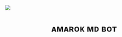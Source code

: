 <img src= "https://i.ibb.co/9bkzZcD/07e450095568.jpg"/>
<h1 align="center">ᴀᴍᴀʀᴏᴋ ᴍᴅ ʙᴏᴛ<br></h1>
<p align="center">
</p>
